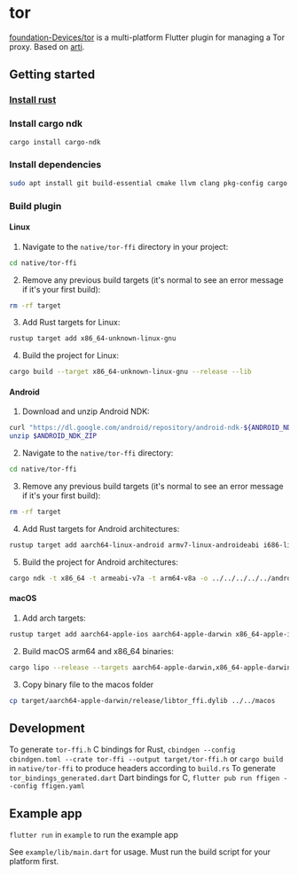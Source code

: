 <!--
SPDX-FileCopyrightText: 2022-2023 Foundation Devices Inc.

SPDX-License-Identifier: GPL-3.0-or-later
-->

# tor
[foundation-Devices/tor](https://github.com/Foundation-Devices/tor) is a multi-platform Flutter plugin for managing a Tor proxy.  Based on [arti](https://gitlab.torproject.org/tpo/core/arti).

## Getting started

### [Install rust](https://www.rust-lang.org/tools/install)

### Install cargo ndk
```sh
cargo install cargo-ndk
```

### Install dependencies
```sh
sudo apt install git build-essential cmake llvm clang pkg-config cargo rustc libssl-dev libc6-dev-i386
```

### Build plugin

#### Linux

1. Navigate to the `native/tor-ffi` directory in your project:
 ```sh
 cd native/tor-ffi
 ```

2. Remove any previous build targets (it's normal to see an error message if it's your first build):
 ```sh
 rm -rf target
 ```
   
3. Add Rust targets for Linux:
```sh
rustup target add x86_64-unknown-linux-gnu
```

4. Build the project for Linux:
```sh
cargo build --target x86_64-unknown-linux-gnu --release --lib
```

#### Android

1. Download and unzip Android NDK:
```sh
curl "https://dl.google.com/android/repository/android-ndk-${ANDROID_NDK_TAG}-linux-x86_64.zip" -o ${ANDROID_NDK_ZIP}
unzip $ANDROID_NDK_ZIP
```

2. Navigate to the `native/tor-ffi` directory:
```sh
cd native/tor-ffi
```

3. Remove any previous build targets (it's normal to see an error message if it's your first build):
```sh
rm -rf target
```

4. Add Rust targets for Android architectures:
```sh
rustup target add aarch64-linux-android armv7-linux-androideabi i686-linux-android x86_64-linux-android
```

5. Build the project for Android architectures:
```sh
cargo ndk -t x86_64 -t armeabi-v7a -t arm64-v8a -o ../../../../../android/src/main/jniLibs build
```

#### macOS

1. Add arch targets:
```sh
rustup target add aarch64-apple-ios aarch64-apple-darwin x86_64-apple-ios x86_64-apple-darwin
```

2. Build macOS arm64 and x86_64 binaries:
```sh
cargo lipo --release --targets aarch64-apple-darwin,x86_64-apple-darwin
```

3. Copy binary file to the macos folder
```sh
cp target/aarch64-apple-darwin/release/libtor_ffi.dylib ../../macos
```

## Development

To generate `tor-ffi.h` C bindings for Rust, `cbindgen --config cbindgen.toml --crate tor-ffi --output target/tor-ffi.h` or `cargo build` in `native/tor-ffi` to produce headers according to `build.rs`
To generate `tor_bindings_generated.dart` Dart bindings for C, `flutter pub run ffigen --config ffigen.yaml`

## Example app

`flutter run` in `example` to run the example app

See `example/lib/main.dart` for usage.  Must run the build script for your platform first.

